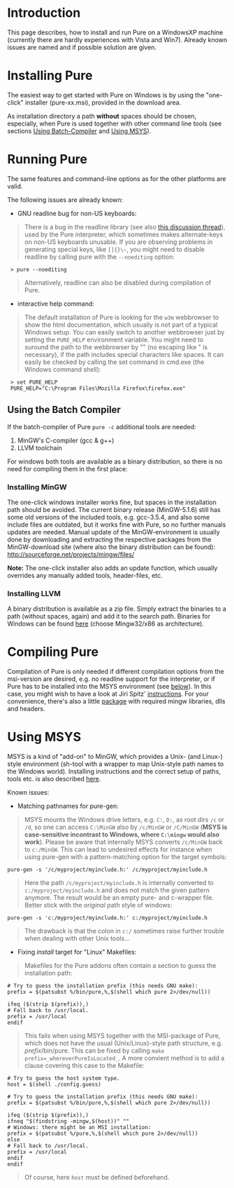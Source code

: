 # Introduction #

This page describes, how to install and run Pure on a WindowsXP machine (currently there are hardly experiences with Vista and Win7). Already known issues are named and if possible solution are given.


# Installing Pure #

The easiest way to get started with Pure on Windows is by using the "one-click" installer (pure-xx.msi), provided in the download area.

As installation directory a path **without** spaces should be chosen, especially, when Pure is used together with other command line tools (see sections [Using Batch-Compiler](PureOnMSWindows#Using_Batch-Compiler.md) and [Using MSYS](PureOnMSWindows#Using_MSYS.md)).


# Running Pure #

The same features and command-line options as for the other platforms are valid.

The following issues are already known:

  * GNU readline bug for non-US keyboards:
> There is a bug in the readline library (see also [this discussion thread](http://groups.google.com/group/pure-lang/browse_thread/thread/b3950568f10819a7#)), used by the Pure interpreter, which sometimes makes alternate-keys on non-US keyboards unusable. If you are observing problems in generating special keys, like `[]{}\~`, you might need to disable readline by calling pure with the `--noediting` option:
```
 > pure --noediting
```

> Alternatively, readline can also be disabled during compilation of Pure.

  * interactive help command:
> The default installation of Pure is looking for the `w3m` webbrowser to show the html documentation, which usually is not part of a typical Windows setup. You can easily switch to another webbrowser just by setting the `PURE_HELP` environment variable. You might need to suround the path to the webbrowser by "" (no escaping like \" is necessary), if the path includes special characters like spaces. It can easily be checked by calling the set command in cmd.exe (the Windows command shell):
```
 > set PURE_HELP
 PURE_HELP="C:\Program Files\Mozilla Firefox\firefox.exe"
```

## Using the Batch Compiler ##

If the batch-compiler of Pure `pure -c` additional tools are needed:

  1. MinGW's C-compiler (gcc & g++)
  1. LLVM toolchain

For windows both tools are available as a binary distribution, so there is no need for compiling them in the first place:

### Installing MinGW ###

The one-click windows installer works fine, but spaces in the installation path should be avoided. The current binary release (MinGW-5.1.6) still has some old versions of the included tools, e.g. gcc-3.5.4, and also some include files are outdated, but it works fine with Pure, so no further manuals updates are needed. Manual update of the MinGW-environment is usually done by downloading and extracting the respective packages from the MinGW-download site (where also the binary distribution can be found): http://sourceforge.net/projects/mingw/files/

**Note:** The one-click installer also adds an update function, which usually overrides any manually added tools, header-files, etc.


### Installing LLVM ###

A binary distribution is available as a zip file. Simply extract the binaries to a path (without spaces, again) and add it to the search path. Binaries for Windows can be found [here](http://llvm.org/releases/) (choose Mingw32/x86 as architecture).

# Compiling Pure #

Compilation of Pure is only needed if different compilation options from the msi-version are desired, e.g. no readline support for the interpreter, or if Pure has to be installed into the MSYS environment (see [below](PureOnMSWindows#Using_MSYS.md)).
In this case, you might wish to have a look at Jiri Spitz' [instructions](http://wiki.pure-lang.googlecode.com/hg/INSTALL-MinGW.txt). For your convenience, there's also a little [package](http://pure-lang.googlecode.com/files/pure-mingw2.zip) with required mingw libraries, dlls and headers.

# Using MSYS #

MSYS is a kind of "add-on" to MinGW, which provides a Unix- (and Linux-) style environment (sh-tool with a wrapper to map Unix-style path names to the Windows world). Installing instructions and the correct setup of paths, tools etc. is also described [here](http://wiki.pure-lang.googlecode.com/hg/INSTALL-MinGW.txt).

Known issues:

  * Matching pathnames for pure-gen:

> MSYS mounts the Windows drive letters, e.g. `C:`, `D:`, as root dirs `/c` or `/d`, so one can access `C:\MinGW` also by `/c/MinGW` or `/C/MinGW` (**MSYS is case-sensitive incontrast to Windows, where `C:\mingw` would also work**). Please be aware that internally MSYS converts `/c/MinGW` back to `c:/MinGW`. This can lead to undesired effects for instance when using pure-gen with a pattern-matching option for the target symbols:
```
pure-gen -s '/c/myproject/myinclude.h:' /c/myproject/myinclude.h
```
> Here the path `/c/myproject/myinclude.h` is internally converted to `c:/myproject/myinclude.h` and does not match the given pattern anymore. The result would be an empty pure- and c-wrapper file. Better stick with the _original_ path style of windows:
```
pure-gen -s 'c:/myproject/myinclude.h:' c:/myproject/myinclude.h
```
> The drawback is that the colon in `c:/` sometimes raise further trouble when dealing with other Unix tools...

  * Fixing _install_ target for "Linux" Makefiles:

> Makefiles for the Pure addons often contain a section to guess the installation path:
```
# Try to guess the installation prefix (this needs GNU make):
prefix = $(patsubst %/bin/pure,%,$(shell which pure 2>/dev/null))

ifeq ($(strip $(prefix)),)
# Fall back to /usr/local.
prefix = /usr/local
endif
```
> This fails when using MSYS together with the MSI-package of Pure, which does not have the usual (Unix/Linux)-style path structure, e.g. _prefix_/bin/pure. This can be fixed by calling `make prefix=_whereverPureIsLocated_`. A more convient method is to add a clause covering this case to the Makefile:
```
# Try to guess the host system type.
host = $(shell ./config.guess)

# Try to guess the installation prefix (this needs GNU make):
prefix = $(patsubst %/bin/pure,%,$(shell which pure 2>/dev/null))

ifeq ($(strip $(prefix)),)
ifneq "$(findstring -mingw,$(host))" ""
# Windows: there might be an MSI installation:
prefix = $(patsubst %/pure,%,$(shell which pure 2>/dev/null))
else
# Fall back to /usr/local.
prefix = /usr/local
endif
endif
```
> Of course, here `host` must be defined beforehand.